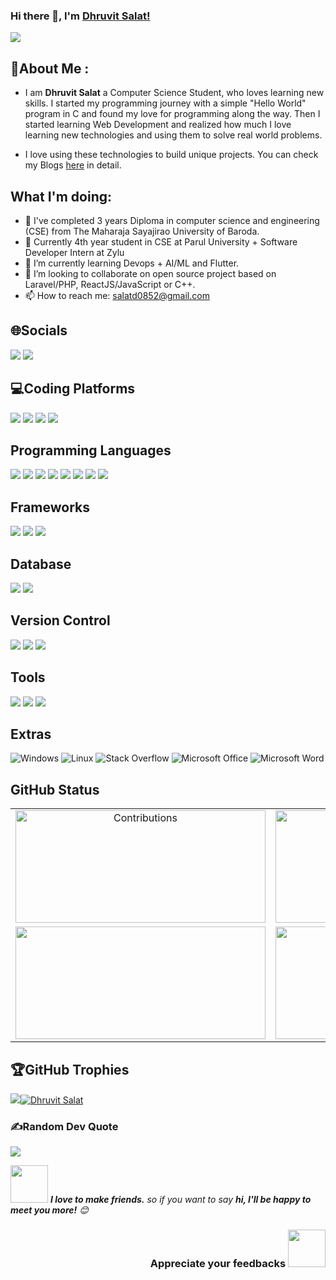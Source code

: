 ### Hi there 👋, I'm [Dhruvit Salat!](https://dhruvit07.github.io)
![](https://komarev.com/ghpvc/?username=dhruvit07)


## 💫About Me :

- I am <strong>Dhruvit Salat</strong> a Computer Science Student, who loves learning new skills. I started my programming journey with a simple "Hello World" program in C and found my love for programming along the way. Then I started learning Web Development and realized how much I love learning new technologies and using them to solve real world problems.

- I love using these technologies to build unique projects. You can check my Blogs [here](https://medium.com/@salatd0852) in detail.

## What I'm doing:
  
- 🔭 I've completed 3 years Diploma in computer science and engineering (CSE) from The Maharaja Sayajirao University of Baroda. 
- 🔭 Currently 4th year student in CSE at Parul University + Software Developer Intern at Zylu
- 🌱 I’m currently learning Devops + AI/ML and Flutter.
- 👯 I’m looking to collaborate on open source project based on Laravel/PHP, ReactJS/JavaScript or C++.
- 📫 How to reach me: salatd0852@gmail.com
  
## 🌐Socials

  <div>
    <a target="_blank" href="https://linkedin.com/in/dhruvit-salat"><img src="https://img.shields.io/badge/LinkedIn-%230077B5.svg?style=for-the-badge&logo=linkedin&logoColor=white"></a>
    <a target="_blank" href="https://medium.com/@salatd0852"><img src="https://img.shields.io/badge/Medium-12100E?style=for-the-badge&logo=medium&logoColor=white"></a>
  </div>
    
 ## 💻Coding Platforms 
 
  <div>
  <a target="_blank" href="https://www.codechef.com/users/dhruv_it07"><img src="https://img.shields.io/badge/Codechef-%23B92B27.svg?&style=for-the-badge&logo=Codechef&logoColor=white"></a>
  <a target="_blank" href="https://codeforces.com/profile/Dhruv.it07"><img src="https://img.shields.io/badge/CodeForces-000000?style=for-the-badge&logo=codeforces&logoColor=white"></a>
  <a target="_blank" href="https://codepen.io/dhruvit07"><img src="https://img.shields.io/badge/Codepen-000000?style=for-the-badge&logo=codepen&logoColor=white"></a>
  <a target="_blank" href="https://www.hackerrank.com/salatd0852"><img src="https://img.shields.io/badge/-Hackerrank-2EC866?style=for-the-badge&logo=HackerRank&logoColor=white"></a>

  </div>
<!--   <a target="_blank" href=""><img src=""></a> -->

 ## Programming Languages
 <div>
    <img src="https://img.shields.io/badge/C-00599C?style=for-the-badge&logo=c&logoColor=white">
    <img src="https://img.shields.io/badge/C%2B%2B-00599C?style=for-the-badge&logo=c%2B%2B&logoColor=white">
    <img src="https://img.shields.io/badge/HTML5-E34F26?style=for-the-badge&logo=html5&logoColor=white">
    <img src="https://img.shields.io/badge/CSS3-1572B6?style=for-the-badge&logo=css3&logoColor=white">
    <img src="https://img.shields.io/badge/JavaScript-F7DF1E?style=for-the-badge&logo=javascript&logoColor=black">
    <img src="https://img.shields.io/badge/Python-14354C?style=for-the-badge&logo=python&logoColor=white">
    <img src="https://img.shields.io/badge/PHP-777BB4?style=for-the-badge&logo=php&logoColor=white">
    <img src="https://img.shields.io/badge/Java-ED8B00?style=for-the-badge&logo=java&logoColor=white">
  </div>
  
 ## Frameworks
 <div>
    <img src="https://img.shields.io/badge/Bootstrap-563D7C?style=for-the-badge&logo=bootstrap&logoColor=white">
    <img src="https://img.shields.io/badge/Tailwind_CSS-38B2AC?style=for-the-badge&logo=tailwind-css&logoColor=white">
    <img src="https://img.shields.io/badge/Laravel-ff0a02?style=for-the-badge&logo=laravel&logoColor=white">
  </div>
  
## Database
 <div>
    <img src="https://img.shields.io/badge/MySQL-00000F?style=for-the-badge&logo=mysql&logoColor=white">
    <img src="https://img.shields.io/badge/PostgreSQL-316192?style=for-the-badge&logo=postgresql&logoColor=white">
  </div>
  
 ## Version Control 
 <div>
    <img src="https://img.shields.io/badge/GIT-E44C30?style=for-the-badge&logo=git&logoColor=white">
    <img src="https://img.shields.io/badge/-GitHub-181717?style=for-the-badge&logo=github">
    <img src="https://img.shields.io/badge/GitLab-330F63?style=for-the-badge&logo=gitlab&logoColor=white">
  
  </div>
  
## Tools 
 <div>
    <img src="https://img.shields.io/badge/Visual_Studio_Code-0078D4?style=for-the-badge&logo=visual%20studio%20code&logoColor=white">
    <img src="https://img.shields.io/badge/Eclipse-2C2255?style=for-the-badge&logo=canva&logoColor=white">
    <img src="https://img.shields.io/badge/sublime_text-%23575757.svg?&style=for-the-badge&logo=sublime-text&logoColor=important">
  </div>
  
## Extras
![Windows](https://img.shields.io/badge/Windows-0078D6?style=for-the-badge&logoColor=white)
![Linux](https://img.shields.io/badge/Ubuntu-E95420?style=for-the-badge&logo=ubuntu&logoColor=white)
![Stack Overflow](https://img.shields.io/badge/Stack_Overflow-FE7A16?style=for-the-badge&logo=stack-overflow&logoColor=white)
![Microsoft Office](https://img.shields.io/badge/Microsoft_Office-D83B01?style=for-the-badge&logo=microsoft-office&logoColor=white)
![Microsoft Word](https://img.shields.io/badge/Microsoft_Word-2B579A?style=for-the-badge&logo=microsoft-word&logoColor=white)

## GitHub Status
<table align="center">
  <tr>
    <td align="center">
      <img alt="Contributions" src="https://github-readme-stats.vercel.app/api?username=dhruvit07&show_icons=true&theme=github_dark&hide_border=true" width="400px" height="180px" >
    </td>
    <td align="center">
        <img src ="https://github-readme-streak-stats.herokuapp.com?user=dhruvit07&theme=github_dark&hide_border=true" width="400px" height="180px">
    </td>
  </tr>
    <tr>
    <td align="center">
        <img src ="https://github-readme-stats.vercel.app/api/top-langs/?username=dhruvit07&layout=compact&hide_border=true&theme=github_dark&langs_count=10&hide=jupyter%20notebook,tex,php" width="400px" height="180px">
    </td>
      <td>
        <img src="https://activity-graph.herokuapp.com/graph?username=dhruvit07&theme=react-dark" width="400px" height="180px">
      </td>
  </tr>
</table>

## 🏆GitHub Trophies
<p align="left"> <a href="https://github.com/ryo-ma/github-profile-trophy"><img src="https://github.com/ryo-ma/github-profile-trophy"><img src="https://github-profile-trophy.vercel.app/?username=dhruvit07&no-frame=true&row=1&column=7&theme=juicyfresh&no-frame=false&no-bg=false&margin-w=10" alt="Dhruvit Salat" /></a> </p>


### ✍️Random Dev Quote
![](https://quotes-github-readme.vercel.app/api?type=horizontal&theme=gruvbox)

<img src="https://media.giphy.com/media/LnQjpWaON8nhr21vNW/giphy.gif" width="60"> <em><b>I love to make friends.</b> so if you want to say <b>hi, I'll be happy to meet you more!</b> 😊</em>
  
 
<h3 align="right">Appreciate your feedbacks <img src="https://media.giphy.com/media/26FPJGjhefSJuaRhu/giphy.gif" width="60px"></h3>

